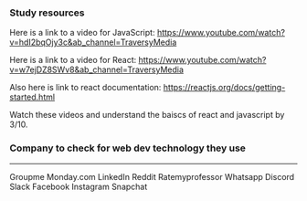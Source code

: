 ### Study resources

Here is a link to a video for JavaScript:
https://www.youtube.com/watch?v=hdI2bqOjy3c&ab_channel=TraversyMedia

Here is a link to a video for React:
https://www.youtube.com/watch?v=w7ejDZ8SWv8&ab_channel=TraversyMedia

Also here is link to react documentation:
https://reactjs.org/docs/getting-started.html

Watch these videos and understand the baiscs of react and javascript by 3/10.

### Company to check for web dev technology they use

---

Groupme
Monday.com
LinkedIn
Reddit
Ratemyprofessor
Whatsapp
Discord
Slack
Facebook
Instagram
Snapchat
